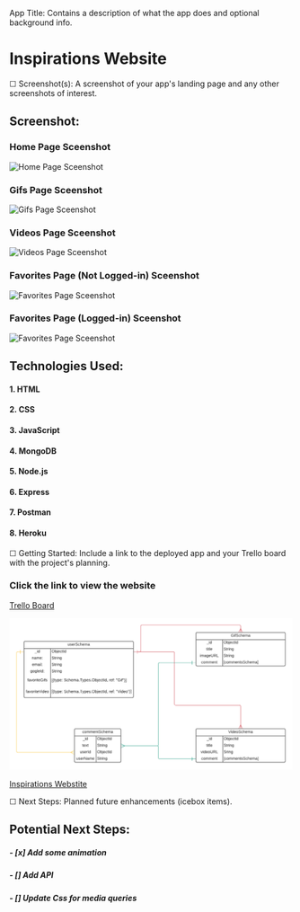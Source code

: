  App Title: Contains a description of what the app does and optional background info.

 # **Inspirations Website**

☐ Screenshot(s): A screenshot of your app's landing page and any other screenshots of interest.

## Screenshot:

### Home Page Sceenshot
![Home Page Sceenshot](/public/images/wireframe-previews/screenshots/homepage-screenshot.png)

### Gifs Page Sceenshot
![Gifs Page Sceenshot](images/wireframe-previews/screenshots/gifs-screenshot.png)

### Videos Page Sceenshot
![Videos Page Sceenshot](../images/wireframe-previews/screenshots/gifs-screenshot.png)

### Favorites Page (Not Logged-in) Sceenshot
![Favorites Page Sceenshot](../public/images/wireframe-previews/screenshots/gifs-screenshot.png)

### Favorites Page (Logged-in) Sceenshot
![Favorites Page Sceenshot](public/images/wireframe-previews/screenshots/homepage-screenshot.png)

## Technologies Used: 

#### 1. HTML
#### 2. CSS
#### 3. JavaScript
#### 4. MongoDB
#### 5. Node.js
#### 6. Express
#### 7. Postman
#### 8. Heroku



☐ Getting Started: Include a link to the deployed app and your Trello board with the project's planning.

### Click the link to view the website
[Trello Board](https://trello.com/b/Mq3Qp8RD)

![ERD](wireframe-previews/erd/ga-project-2.png)

[Inspirations Webstite]() 


☐ Next Steps: Planned future enhancements (icebox items).
## Potential Next Steps: 

##### - [x] Add some animation
##### - [] Add API
##### - [] Update Css for media queries
